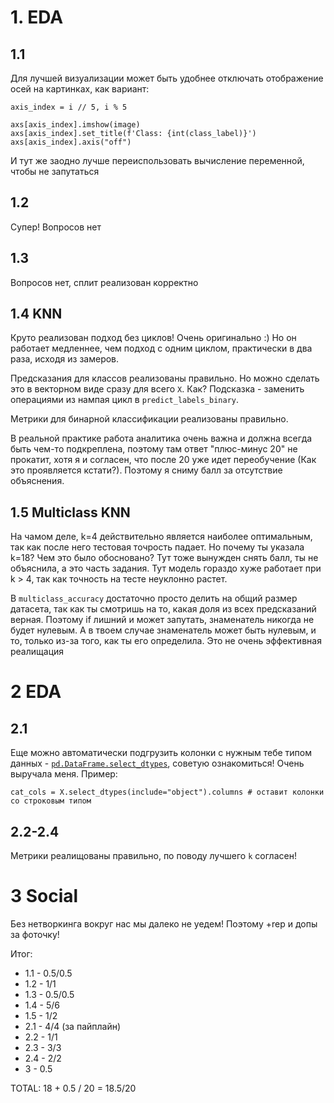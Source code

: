 # 1. EDA
## 1.1
Для лучшей визуализации может быть удобнее отключать отображение осей на картинках, как вариант:
```{python}
axis_index = i // 5, i % 5

axs[axis_index].imshow(image)
axs[axis_index].set_title(f'Class: {int(class_label)}')
axs[axis_index].axis("off")
```
И тут же заодно лучше переиспользовать вычисление переменной, чтобы не запутаться

## 1.2
Супер! Вопросов нет

## 1.3
Вопросов нет, сплит реализован корректно

## 1.4 KNN

Круто реализован подход без циклов! Очень оригинально :) Но он работает медленнее, чем подход с одним циклом, практически в два раза, исходя из замеров.

Предсказания для классов реализованы правильно. Но можно сделать это в векторном виде сразу для всего `X`. Как? Подсказка - заменить операциями из нампая цикл в `predict_labels_binary`.

Метрики для бинарной классификации реализованы правильно.

В реальной практике работа аналитика очень важна и должна всегда быть чем-то подкреплена, поэтому там ответ "плюс-минус 20" не прокатит, хотя я и согласен, что после 20 уже идет переобучение (Как это проявляется кстати?). Поэтому я сниму балл за отсутствие объяснения.

## 1.5 Multiclass KNN

На чамом деле, k=4 действительно является наиболее оптимальным, так как после него тестовая точрость падает. Но почему ты указала k=18? Чем это было обосновано? Тут тоже вынужден снять балл, ты не объяснила, а это часть задания. Тут модель гораздо хуже работает при k > 4, так как точность на тесте неуклонно растет.

В `multiclass_accuracy` достаточно просто делить на общий размер датасета, так как ты смотришь на то, какая доля из всех предсказаний верная. Поэтому if лишний и может запутать, знаменатель никогда не будет нулевым. А в твоем случае знаменатель может быть нулевым, и то, только из-за того, как ты его определила. Это не очень эффективная реалищация


# 2 EDA

## 2.1

Еще можно автоматически подгрузить колонки с нужным тебе типом данных - [`pd.DataFrame.select_dtypes`](https://pandas.pydata.org/pandas-docs/stable/reference/api/pandas.DataFrame.select_dtypes.html), советую ознакомиться! Очень выручала меня. Пример:

```{python}
cat_cols = X.select_dtypes(include="object").columns # оставит колонки со строковым типом

```

## 2.2-2.4


Метрики реалищованы правильно, по поводу лучшего `k` согласен!

# 3 Social

Без нетворкинга вокруг нас мы далеко не уедем! Поэтому +rep и допы за фоточку!


Итог:
- 1.1 - 0.5/0.5
- 1.2 - 1/1
- 1.3 - 0.5/0.5
- 1.4 - 5/6
- 1.5 - 1/2
- 2.1 - 4/4 (за пайплайн)
- 2.2 - 1/1
- 2.3 - 3/3
- 2.4 - 2/2
- 3 - 0.5

TOTAL: 18 + 0.5 / 20 = 18.5/20